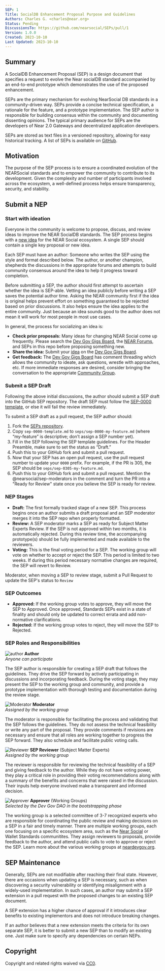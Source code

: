 ```yaml
---
SEP: 1
Title: SocialDB Enhancement Proposal Purpose and Guidelines
Authors: Charles G. <charles@near.org>
Status: Pending
DiscussionsTo: https://github.com/nearsocial/SEPs/pull/1
Version: 1.0.0
Created: 2023-10-10
Last Updated: 2023-10-10
---
```



## Summary

A SocialDB Enhancement Proposal (SEP) is a design document that specifies a request to evolve the Near socialDB standard accompanied by an end-to-end prototype which demonstrates the use of the proposed enhancement.

SEPs are the primary mechanism for evolving NearSocial DB standards in a community-driven way. SEPs provide a concise technical specification, a rationale for the feature, and a prototype implementation. The SEP author is responsible for building consensus within the community and documenting dissenting opinions. The typical primary audience for SEPs are the developers of Near 2.0 Gateways and decentralized application developers.

SEPs are stored as text files in a versioned repository, allowing for easy historical tracking. A list of SEPs is available on [GitHub](https://github.com/nearsocial/SEPs).

## Motivation

The purpose of the SEP process is to ensure a coordinated evolution of the NEARSocial standards and to empower the community to contribute to its development. Given the complexity and number of participants involved across the ecosystem, a well-defined process helps ensure transparency, security, and stability.


## Submit a NEP

### Start with ideation

Everyone in the community is welcome to propose, discuss, and review ideas to improve the NEAR SocialDB standards. The SEP process begins with a [new idea](https://www.neardevgov.org/blog/how-to-ideate-in-the-near-developer-governance) for the NEAR Social ecosystem. A single SEP should contain a single key proposal or new idea.

Each SEP must have an author: Someone who writes the SEP using the style and format described below. The author, or another champion, shepherds the discussions in the appropriate forums and attempts to build community consensus around the idea to help it progress toward completion.

Before submitting a SEP, the author should first attempt to ascertain whether the idea is SEP-able. Vetting an idea publicly before writing a SEP saves the potential author time. Asking the NEAR community first if the idea is original helps prevent effort on something guaranteed to be rejected based on prior discussions. It also helps ensure the idea applies to the entire community. Just because an idea sounds good to the author does not mean it will work for most people in most use cases.

In general, the process for socializing an idea is:

- **Check prior proposals:** Many ideas for changing NEAR Social come up frequently. Please search the [Dev Gov Gigs Board](https://devgovgigs.near.social), the [NEAR Forums](https://gov.near.org), and SEPs in this repo before proposing something new.
- **Share the idea:** Submit your [idea](https://www.neardevgov.org/blog/how-to-ideate-in-the-near-developer-governance) on the [Dev Gov Gigs Board](https://devgovgigs.near.social).
- **Get feedback:** The [Dev Gov Gigs Board](https://devgovgigs.near.social) has comment threading which allows the community to ideate, ask questions, wrestle with approaches, etc. If more immediate responses are desired, consider bringing the conversation to the appropriate [Community Group](https://gov.near.org/c/dev/community-groups/103).


### Submit a SEP Draft

Following the above initial discussions, the author should submit a SEP draft into the GitHub SEP repository. The draft SEP must follow the [SEP-0000 template](https://github.com/nearsocial/SEPs/blob/master/sep-0000-template.md), or else it will fail the review immediately.

To submit a SEP draft as a pull request, the SEP author should:

1. Fork the [SEPs repository](https://github.com/nearsocial/SEPs).
2. Copy `sep-0000-template.md` to `seps/sep-0000-my-feature.md` (where “my-feature” is descriptive; don’t assign a SEP number yet).
3. Fill in the SEP following the SEP template guidelines. For the Header Preamble, make sure to set the status as “Draft.”
4. Push this to your GitHub fork and submit a pull request.
5. Now that your SEP has an open pull request, use the pull request number to update your `0000` prefix. For example, if the PR is 305, the SEP should be `seps/sep-0305-my-feature.md`.
6. Push this to your GitHub fork and submit a pull request. Mention the @nearsocial/sep-moderators in the comment and turn the PR into a "Ready for Review" state once you believe the SEP is ready for review.


### NEP Stages

- **Draft:** The first formally tracked stage of a new SEP. This process begins once an author submits a draft proposal and an SEP moderator merges it into the SEP repo when properly formatted.
- **Review:** A SEP moderator marks a SEP as ready for Subject Matter Experts Review. If the SEP is not approved within two months, it is automatically rejected. During this review time, the accompanying prototype(s) should be fully implemented and made available to the reviewers.
- **Voting:** This is the final voting period for a SEP. The working group will vote on whether to accept or reject the SEP. This period is limited to two weeks. If during this period necessary normative changes are required, the SEP will revert to Review.

Moderator, when moving a SEP to review stage, submit a Pull Request to update the SEP's status to `Review`


### SEP Outcomes

- **Approved:** If the working group votes to approve, they will move the SEP to Approved. Once approved, Standards SEPs exist in a state of finality and should only be updated to correct errata and add non-normative clarifications.
- **Rejected:** If the working group votes to reject, they will move the SEP to Rejected.


### SEP Roles and Responsibilities

![author](https://user-images.githubusercontent.com/110252255/181816534-2f92b073-79e2-4e8d-b5b9-b10824958acd.png)
**Author**<br />
_Anyone can participate_

The SEP author is responsible for creating a SEP draft that follows the guidelines. They drive the SEP forward by actively participating in discussions and incorporating feedback. During the voting stage, they may present the SEP to the working group and community, and provide a prototype implementation with thorough testing and documentation during the review stage.

![Moderator](https://user-images.githubusercontent.com/110252255/181816650-b1610c0e-6d32-4d2a-a34e-877c702139bd.png)
**Moderator**<br />
_Assigned by the working group_

The moderator is responsible for facilitating the process and validating that the SEP follows the guidelines. They do not assess the technical feasibility or write any part of the proposal. They provide comments if revisions are necessary and ensure that all roles are working together to progress the SEP forward. They also schedule and facilitate public voting calls.

![Reviewer](https://user-images.githubusercontent.com/110252255/181816664-a9485ea6-e774-4999-b11d-dc8be6b08f87.png)
**SEP Reviewer** (Subject Matter Experts)<br />
_Assigned by the working group_

The reviewer is responsible for reviewing the technical feasibility of a SEP and giving feedback to the author. While they do not have voting power, they play a critical role in providing their voting recommendations along with a summary of the benefits and concerns that were raised in the discussion. Their inputs help everyone involved make a transparent and informed decision.

![Approver](https://user-images.githubusercontent.com/110252255/181816752-521dd147-f56f-4c5c-84de-567b109f21d6.png)
**Approver** (Working Groups)<br />
_Selected by the Dev Gov DAO in the bootstrapping phase_

The working group is a selected committee of 3-7 recognized experts who are responsible for coordinating the public review and making decisions on a SEP in a fair and timely manner. There are multiple working groups, each one focusing on a specific ecosystem area, such as the [Near Social](https://gov.near.org/t/near-social-community-group/31179) or Wallet Standards communitites. They assign reviewers to proposals, provide feedback to the author, and attend public calls to vote to approve or reject the SEP. Learn more about the various working groups at [neardevgov.org](http://neardevgov.org/).


## SEP Maintenance

Generally, SEPs are not modifiable after reaching their final state. However, there are occasions when updating a SEP is necessary, such as when discovering a security vulnerability or identifying misalignment with a widely-used implementation. In such cases, an author may submit a SEP extension in a pull request with the proposed changes to an existing SEP document.

A SEP extension has a higher chance of approval if it introduces clear benefits to existing implementors and does not introduce breaking changes.

If an author believes that a new extension meets the criteria for its own separate SEP, it is better to submit a new SEP than to modify an existing one. Just make sure to specify any dependencies on certain NEPs.


## Copyright

Copyright and related rights waived via [CC0](https://creativecommons.org/publicdomain/zero/1.0/).
